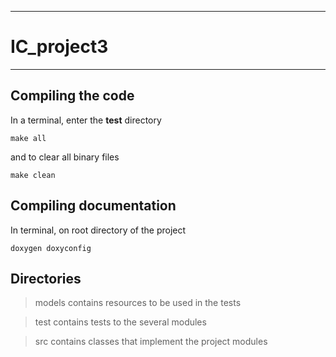 ******
# IC_project3
******

## Compiling the code

In a terminal, enter the **test** directory
```
make all
```
and to clear all binary files
```
make clean
```
## Compiling documentation

In terminal, on root directory of the project
```
doxygen doxyconfig
```

## Directories

>models contains resources to be used in the tests

>test contains tests to the several modules

>src contains classes that implement the project modules
